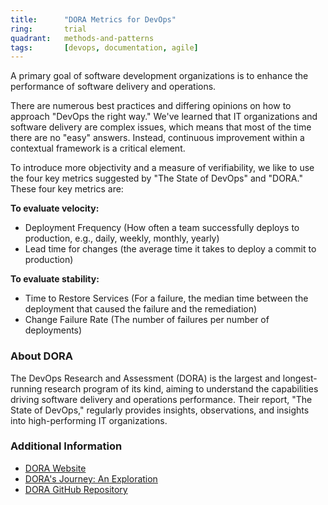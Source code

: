 ```yaml
---
title:      "DORA Metrics for DevOps"
ring:       trial
quadrant:   methods-and-patterns
tags:       [devops, documentation, agile]
---
```


A primary goal of software development organizations is to enhance the performance of software delivery and operations.

There are numerous best practices and differing opinions on how to approach "DevOps the right way." We've learned that IT organizations and software delivery are complex issues, which means that most of the time there are no "easy" answers. Instead, continuous improvement within a contextual framework is a critical element.

To introduce more objectivity and a measure of verifiability, we like to use the four key metrics suggested by "The State of DevOps" and "DORA." These four key metrics are:

**To evaluate velocity:**

- Deployment Frequency (How often a team successfully deploys to production, e.g., daily, weekly, monthly, yearly)
- Lead time for changes (the average time it takes to deploy a commit to production)

**To evaluate stability:**

- Time to Restore Services (For a failure, the median time between the deployment that caused the failure and the remediation)
- Change Failure Rate (The number of failures per number of deployments)

### About DORA

The DevOps Research and Assessment (DORA) is the largest and longest-running research program of its kind, aiming to understand the capabilities driving software delivery and operations performance. Their report, "The State of DevOps," regularly provides insights, observations, and insights into high-performing IT organizations.

### Additional Information

- [DORA Website](https://dora.dev/)
- [DORA's Journey: An Exploration](https://medium.com/@jezhumble/doras-journey-an-exploration-4c6bfc41e667)
- [DORA GitHub Repository](https://github.com/dora-team/fourkeys)
